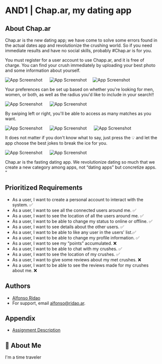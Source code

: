 
# AND1 | Chap.ar, my dating app



## About Chap.ar
Chap.ar is the new dating app; we have come to solve some errors found in the actual dates app and revolutionize the crushing world. So if you need immediate results and have no social skills, probably #Chap.ar is for you.

You must register for a user account to use Chapp.ar, and it is free of charge. You can find your crush immediately by uploading your best photo and some information about yourself.


![App Screenshot](https://github.com/fonCki/Chappar1.0/blob/d8d8bd2c4f22cdc538f047fdc8034cb72a462703/resources/Reduced1.png) &nbsp;&nbsp;&nbsp;&nbsp; ![App Screenshot](https://github.com/fonCki/Chappar1.0/blob/e0d7138d92400c9840d71e3dfe0d588cc453ef1e/resources/Reduced2.png) &nbsp;&nbsp;&nbsp;  ![App Screenshot](https://github.com/fonCki/Chappar1.0/blob/e0d7138d92400c9840d71e3dfe0d588cc453ef1e/resources/Reduced8.png)



Your preferences can be set up based on whether you're looking for men, women, or both, as well as the radius you'd like to include in your search!!

![App Screenshot](https://github.com/fonCki/Chappar1.0/blob/e0d7138d92400c9840d71e3dfe0d588cc453ef1e/resources/Reduced3.png) &nbsp;&nbsp;&nbsp;&nbsp; ![App Screenshot](https://github.com/fonCki/Chappar1.0/blob/e0d7138d92400c9840d71e3dfe0d588cc453ef1e/resources/Reduced5.png)


By swiping left or right, you'll be able to access as many matches as you want.

![App Screenshot](https://github.com/fonCki/Chappar1.0/blob/b4d4e5834e8c0ba5e12b3e555bf4339c279f92bf/resources/Screen_Recording_2022-12-04_at_11_27_52_AM_AdobeExpress.gif) &nbsp;&nbsp;&nbsp;&nbsp; ![App Screenshot](https://github.com/fonCki/Chappar1.0/blob/e0d7138d92400c9840d71e3dfe0d588cc453ef1e/resources/Reduced7.png) &nbsp;&nbsp;&nbsp;&nbsp; ![App Screenshot](https://github.com/fonCki/Chappar1.0/blob/e0d7138d92400c9840d71e3dfe0d588cc453ef1e/resources/Reduced9.png)



It does not matter if you don't know what to say, just press the 💡 and let the app choose the best jokes to break the ice for you.

![App Screenshot](https://github.com/fonCki/Chappar1.0/blob/e0d7138d92400c9840d71e3dfe0d588cc453ef1e/resources/Reduced6.png) &nbsp;&nbsp;&nbsp;&nbsp; ![App Screenshot](https://github.com/fonCki/Chappar1.0/blob/e0d7138d92400c9840d71e3dfe0d588cc453ef1e/resources/Reduced4.png)


Chap.ar is the fasting dating app. We revolutionize dating so much that we create a new category among apps, not “dating apps” but concretize apps. “

## Prioritized Requirements

- As a user, I want to create a personal account to interact with the system.  ✅
- As a user, I want to see all the connected users around me. ✅
- As a user, I want to see the location of all the users around me. ✅
- As a user, I want to be able to change my status to online or offline. ✅
- As a user, I want to see details about the other users. ✅
- As a user, I want to be able to like any user in the users' list.✅
- As a user, I want to be able to change my profile information. ✅
- As a user, I want to see my “points” accumulated. ❌
- As a user, I want to be able to chat with my crushes. ✅
- As a user, I want to see the location of my crushes. ✅
- As a user, I want to give some reviews about my met crushes. ❌
- As a user, I want to be able to see the reviews made for my crushes about me. ❌

## Authors

- [Alfonso Ridao](https://alfonso.ridao.ar)
- For support, email alfonso@ridao.ar.


## Appendix


- [Assignment Description](https://github.com/fonCki/Chappar1.0/blob/4eeb154b8a0dec5a3a1ec0994444350afaa16c03/resources/and1.pdf)
## 🚀 About Me
I'm a time traveler






